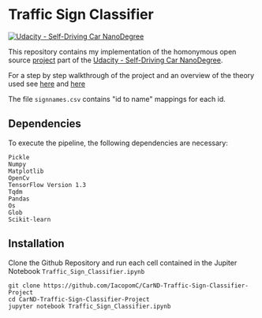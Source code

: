 # **Traffic Sign Classifier**
[![Udacity - Self-Driving Car NanoDegree](https://s3.amazonaws.com/udacity-sdc/github/shield-carnd.svg)](http://www.udacity.com/drive)

This repository contains my implementation of the homonymous open source [project](https://github.com/udacity/CarND-Traffic-Sign-Classifier-Project/blob/master/writeup_template.md) part of the [Udacity - Self-Driving Car NanoDegree](http://www.udacity.com/drive).

For a step by step walkthrough of the project and an overview of the theory used see [here](https://iacopomc.github.io/projects/2020-07-25-traffic-sign-classifier-project/) and [here](https://iacopomc.github.io/blog/traffic-sign-classifier/)

The file `signnames.csv` contains "id to name" mappings for each id.

Dependencies
---
To execute the pipeline, the following dependencies are necessary:

```
Pickle
Numpy
Matplotlib
OpenCv
TensorFlow Version 1.3
Tqdm
Pandas
Os
Glob
Scikit-learn
```

Installation
---
Clone the Github Repository and run each cell contained in the Jupiter Notebook `Traffic_Sign_Classifier.ipynb`

```
git clone https://github.com/IacopomC/CarND-Traffic-Sign-Classifier-Project
cd CarND-Traffic-Sign-Classifier-Project
jupyter notebook Traffic_Sign_Classifier.ipynb
```
